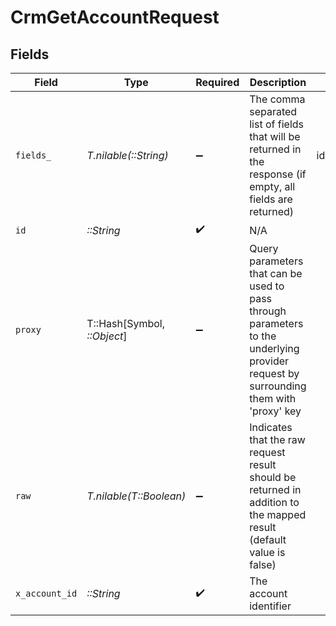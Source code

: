 # CrmGetAccountRequest


## Fields

| Field                                                                                                                                  | Type                                                                                                                                   | Required                                                                                                                               | Description                                                                                                                            | Example                                                                                                                                |
| -------------------------------------------------------------------------------------------------------------------------------------- | -------------------------------------------------------------------------------------------------------------------------------------- | -------------------------------------------------------------------------------------------------------------------------------------- | -------------------------------------------------------------------------------------------------------------------------------------- | -------------------------------------------------------------------------------------------------------------------------------------- |
| `fields_`                                                                                                                              | *T.nilable(::String)*                                                                                                                  | :heavy_minus_sign:                                                                                                                     | The comma separated list of fields that will be returned in the response (if empty, all fields are returned)                           | id,remote_id,owner_id,remote_owner_id,name,description,industries,annual_revenue,website,addresses,phone_numbers,created_at,updated_at |
| `id`                                                                                                                                   | *::String*                                                                                                                             | :heavy_check_mark:                                                                                                                     | N/A                                                                                                                                    |                                                                                                                                        |
| `proxy`                                                                                                                                | T::Hash[Symbol, *::Object*]                                                                                                            | :heavy_minus_sign:                                                                                                                     | Query parameters that can be used to pass through parameters to the underlying provider request by surrounding them with 'proxy' key   |                                                                                                                                        |
| `raw`                                                                                                                                  | *T.nilable(T::Boolean)*                                                                                                                | :heavy_minus_sign:                                                                                                                     | Indicates that the raw request result should be returned in addition to the mapped result (default value is false)                     |                                                                                                                                        |
| `x_account_id`                                                                                                                         | *::String*                                                                                                                             | :heavy_check_mark:                                                                                                                     | The account identifier                                                                                                                 |                                                                                                                                        |